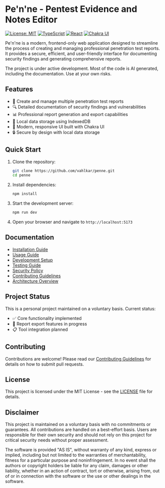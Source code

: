 # Pe'n'ne - Pentest Evidence and Notes Editor

[![License: MIT](https://img.shields.io/badge/License-MIT-yellow.svg)](https://opensource.org/licenses/MIT)
[![TypeScript](https://img.shields.io/badge/TypeScript-5.2.2-blue)](https://www.typescriptlang.org/)
[![React](https://img.shields.io/badge/React-18.2.0-blue)](https://reactjs.org/)
[![Chakra UI](https://img.shields.io/badge/Chakra%20UI-2.8.2-blue)](https://chakra-ui.com/)

Pe'n'ne is a modern, frontend-only web application designed to streamline the process of creating and managing professional penetration test reports. It provides a secure, efficient, and user-friendly interface for documenting security findings and generating comprehensive reports.

The project is under active development. Most of the code is AI generated, including the documentation.
Use at your own risks.

## Features

- 📝 Create and manage multiple penetration test reports
- 🔍 Detailed documentation of security findings and vulnerabilities
- 📊 Professional report generation and export capabilities
- 💾 Local data storage using IndexedDB
- 🎨 Modern, responsive UI built with Chakra UI
- 🔒 Secure by design with local data storage

## Quick Start

1. Clone the repository:
   ```bash
   git clone https://github.com/vahlkar/penne.git
   cd penne
   ```

2. Install dependencies:
   ```bash
   npm install
   ```

3. Start the development server:
   ```bash
   npm run dev
   ```

4. Open your browser and navigate to `http://localhost:5173`

## Documentation

- [Installation Guide](guides/installation.md)
- [Usage Guide](guides/usage.md)
- [Development Setup](development/setup.md)
- [Testing Guide](development/testing.md)
- [Security Policy](SECURITY.md)
- [Contributing Guidelines](CONTRIBUTING.md)
- [Architecture Overview](architecture/overview.md)

## Project Status

This is a personal project maintained on a voluntary basis. Current status:

- ✅ Core functionality implemented
- 🚧 Report export features in progress
- 📋 Tool integration planned

## Contributing

Contributions are welcome! Please read our [Contributing Guidelines](CONTRIBUTING.md) for details on how to submit pull requests.

## License

This project is licensed under the MIT License - see the [LICENSE](LICENSE) file for details.

## Disclaimer

This project is maintained on a voluntary basis with no commitments or guarantees. All contributions are handled on a best-effort basis. Users are responsible for their own security and should not rely on this project for critical security needs without proper assessment. 

The software is provided "AS IS", without warranty of any kind, express or
implied, including but not limited to the warranties of merchantability,
fitness for a particular purpose and noninfringement. In no event shall the
authors or copyright holders be liable for any claim, damages or other
liability, whether in an action of contract, tort or otherwise, arising from,
out of or in connection with the software or the use or other dealings in the
software.